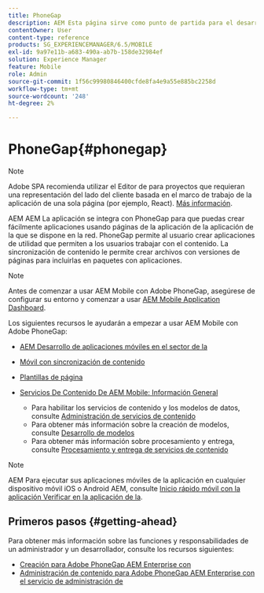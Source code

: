 ```yaml
---
title: PhoneGap
description: AEM Esta página sirve como punto de partida para el desarrollo de aplicaciones mediante PhoneGap Enterprise con. AEM AEM La aplicación se integra con PhoneGap para que puedas crear fácilmente aplicaciones usando páginas de la aplicación de la aplicación de la que se dispone en la red. PhoneGap permite al usuario crear aplicaciones de utilidad que permiten a los usuarios trabajar con el contenido.
contentOwner: User
content-type: reference
products: SG_EXPERIENCEMANAGER/6.5/MOBILE
exl-id: 9a97e11b-a683-490a-ab7b-158de32984ef
solution: Experience Manager
feature: Mobile
role: Admin
source-git-commit: 1f56c99980846400cfde8fa4e9a55e885bc2258d
workflow-type: tm+mt
source-wordcount: '248'
ht-degree: 2%

---
```


# PhoneGap{#phonegap}

>[!NOTE]
>
>Adobe SPA recomienda utilizar el Editor de para proyectos que requieran una representación del lado del cliente basada en el marco de trabajo de la aplicación de una sola página (por ejemplo, React). [Más información](/help/sites-developing/spa-overview.md).

AEM AEM La aplicación se integra con PhoneGap para que puedas crear fácilmente aplicaciones usando páginas de la aplicación de la aplicación de la que se dispone en la red. PhoneGap permite al usuario crear aplicaciones de utilidad que permiten a los usuarios trabajar con el contenido. La sincronización de contenido le permite crear archivos con versiones de páginas para incluirlas en paquetes con aplicaciones.

>[!NOTE]
>
>Antes de comenzar a usar AEM Mobile con Adobe PhoneGap, asegúrese de configurar su entorno y comenzar a usar [AEM Mobile Application Dashboard](/help/mobile/phonegap-authoring-apps.md).

Los siguientes recursos le ayudarán a empezar a usar AEM Mobile con Adobe PhoneGap:

* [AEM Desarrollo de aplicaciones móviles en el sector de la](/help/mobile/developing-mobile-applications.md)
* [Móvil con sincronización de contenido](/help/mobile/phonegap-contentsync.md)
* [Plantillas de página](/help/mobile/phonegap-apps-arch-page-templates.md)

* [Servicios De Contenido De AEM Mobile: Información General](/help/mobile/develop-content-as-a-service.md)

   * Para habilitar los servicios de contenido y los modelos de datos, consulte [Administración de servicios de contenido](/help/mobile/developing-content-services.md)
   * Para obtener más información sobre la creación de modelos, consulte [Desarrollo de modelos](/help/mobile/administer-mobile-apps.md)
   * Para obtener más información sobre procesamiento y entrega, consulte [Procesamiento y entrega de servicios de contenido](/help/mobile/rendering-and-delivery.md)

>[!NOTE]
>
>AEM Para ejecutar sus aplicaciones móviles de la aplicación en cualquier dispositivo móvil iOS o Android AEM, consulte [Inicio rápido móvil con la aplicación Verificar en la aplicación de la](/help/mobile/phonegap-mobile-quickstart.md).

## Primeros pasos {#getting-ahead}

Para obtener más información sobre las funciones y responsabilidades de un administrador y un desarrollador, consulte los recursos siguientes:

* [Creación para Adobe PhoneGap AEM Enterprise con](/help/mobile/phonegap.md)
* [Administración de contenido para Adobe PhoneGap AEM Enterprise con el servicio de administración de](/help/mobile/administer-phonegap.md)
